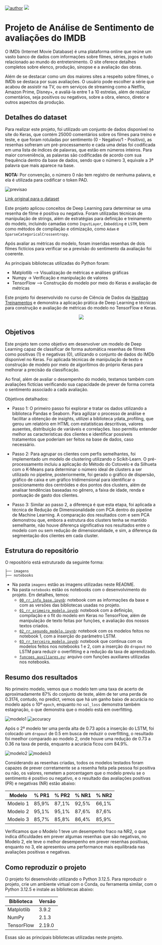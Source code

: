 [![author](https://img.shields.io/badge/Author-Richard_Rafi-blue?style=flat)](https://www.linkedin.com/in/richardrafi/)
[![](https://img.shields.io/badge/Python-3.12%2B-blue?style=flat)](https://www.python.org/)

# Projeto de Análise de Sentimento de avaliações do IMDB

O IMDb (Internet Movie Database) é uma plataforma online que reúne um vasto banco de dados com informações sobre filmes, séries, jogos e tudo relacionado ao mundo do entretenimento. O site oferece detalhes completos sobre elenco, produção, sinopse e a avaliação das obras.

Além de se destacar como um dos maiores sites a respeito sobre filmes, o IMDb se destaca por suas avaliações. O usuário pode escolher a série que acabou de assistir na TV, ou em serviços de streaming como a Netflix, Amazon Prime, Disney+, e avaliá-la entre 1 a 10 estrelas, além de realizar comentários, seja positivos ou negativos, sobre a obra, elenco, diretor e outros aspectos da produção.

## Detalhes do dataset

Para realizar este projeto, foi utilizado um conjunto de dados disponível no site do Keras, que contém 25000 comentários sobre os filmes para treino e teste, e que foram rotuladas por sentimento (0 - Negativo/1 - Positivo), as resenhas sofreram um pré-processamento e cada uma delas foi codificada em uma lista de índices de palavras, que estão em números inteiros. Para maior conveniência, as palavras são codificadas de acordo com sua frequência dentro da base de dados, sendo que o número 3, equivale a 3ª palavra que mais aparece na base. 

**NOTA:** Por convenção, o número 0 não tem registro de nenhuma palavra, e ela é utilizada para codificar o token PAD.

![previsao](imagens/previsao.png)

[Link original para o dataset](https://keras.io/api/datasets/imdb/)

Este projeto aplicou conceitos de Deep Learning para determinar se uma resenha de filme é positiva ou negativa. Foram utilizadas técnicas de manipulação de strings, além de estratégias para definição e treinamento do modelo, incluindo camadas como `InputLayer`, `Embedding` e `LSTM`, bem como métodos de compilação e otimização, como `Adam` e `SparseCategoricalCrossentropy`.

Após avaliar as métricas do modelo, foram inseridas resenhas de dois filmes fictícios para verificar se a previsão do sentimento da avaliação foi coerente.

As principais bibliotecas utilizadas do Python foram:

- Matplotlib –> Visualização de métricas e análises gráficas
- Numpy -> Verificação e manipulação de valores
- TensorFlow –> Construção do modelo por meio do Keras e avaliação de métricas

Este projeto foi desenvolvido no curso de Ciência de Dados da [Hashtag Treinamentos](https://www.hashtagtreinamentos.com/) e demonstra a aplicação prática de Deep Learning e técnicas para construção e avaliação de métricas do modelo no TensorFlow e Keras.

<p align="center"
    <a href="https://www.linkedin.com/in/richardrafi/" target="_blank"><img src="https://img.shields.io/badge/-LinkedIn-%230077B5?style=for-the-badge&logo=linkedin&logoColor=white" target="_blank"></a> 
</p>

## Objetivos

Este projeto tem como objetivo em desenvolver um modelo de Deep Learning capaz de classificar de forma automática resenhas de filmes como positivas (1) e negativas (0), utilizando o conjunto de dados do IMDb disponível no Keras. Foi aplicada técnicas de manipulação de texto e construção de modelo por meio de algorítimos do próprio Keras para melhorar a precisão da classificação.

Ao final, além de avaliar o desempenho do modelo, testamos também com avaliações fictícias verificando sua capacidade de prever de forma correta o sentimento associado a cada avaliação.

Objetivos detalhados:

- Passo 1: O primeiro passo foi explorar e tratar os dados utilizando a biblioteca Pandas e Seaborn. Para agilizar o processo de análise e facilitar a obtenção de insights, utilizei a biblioteca ydata_profiling, que gerou um relatório em HTML com estatísticas descritivas, valores ausentes, distribuição de variáveis e correlações. Isso permitiu entender melhor as características dos clientes e identificar possíveis tratamentos que poderiam ser feitos na base de dados, caso necessário.
  
- Passo 2: Para agrupar os clientes com perfis semelhantes, foi implementado um modelo de clustering utilizando o Scikit-Learn. O pré-processamento incluiu a aplicação do Método do Cotovelo e da Silhueta com o K-Means para determinar o número ideal de clusters a ser utilizado no pipeline, posteriormente, foi gerado o gráfico de dispersão, gráfico de caixa e um gráfico tridimensional para identificar o posicionamento dos centróides e dos pontos dos clusters, além de analisar tendências baseadas no gênero, a faixa de idade, renda e pontuação de gasto dos clientes.

- Passo 3: Similar ao passo 2, a diferença é que esta etapa, foi aplicada a técnica de Redução de Dimensionalidade com PCA dentro do pipeline de Machine Learning. A comparação dos resultados com e sem PCA demonstrou que, embora a estrutura dos clusters tenha se mantido semelhante, não houve diferença significativa nos resultados entre o modelo com ou sem redução de dimensionalidade, e sim, a diferença da segmentação dos clientes em cada cluster.

## Estrutura do repositório

O repositório está estruturado da seguinte forma:

```
├── imagens
├── notebooks
```

- Na pasta `imagens` estão as imagens utilizadas neste README.
- Na pasta `notebooks` estão os notebooks com o desenvolvimento do projeto. Em detalhes, temos:
  - [`00_rr_info_base.ipynb`](notebooks/00_rr_info_base.ipynb): notebook com as informações da base e com as versões das bibliotecas usadas no projeto.
  - [`01_rr_primeiro_modelo.ipynb`](01_rr_primeiro_modelo.ipynb): notebook com a definição, compilação e o fit do modelo em Keras no TensorFlow, além de manipulação de texto feitas por funções, e avaliação dos nossos textos criados.
  - [`02_rr_segundo_modelo.ipynb`](notebooks/02_rr_segundo_modelo.ipynb): notebook com os modelos feitos no notebook 1, com a inserção do parâmetro LSTM.
  - [`03_rr_terceiro_modelo.ipynb`](notebooks/03_rr_terceiro_modelo.ipynb): notebook que continua com os modelos feitos nos notebooks 1 e 2, com a inserção do `dropout` no LSTM para reduzir o overfitting e a redução da taxa de aprendizado.
  - [`funcoes_auxiliares.py`](notebooks/funcoes_auxiliares.py): arquivo com funções auxiliares utilizadas nos notebooks.
  

## Resumo dos resultados

No primeiro modelo, vemos que o modelo tem uma taxa de acerto de aproximadamente 87% do conjunto de teste, além de ter uma perda de 0.3174, contudo, no predict, vemos que há um ganho baixo de acurácia no modelo após o 10º `epoch`, enquanto no `val_loss` demonstra também estagnação, o que demonstra que o modelo está em overfitting. 

![modelo1](imagens/modelo1.png)
![accuracy](imagens/accuracy.png)

Após o 2º modelo ter uma perda alta de 0.73 após a inserção do LSTM, foi colocado um `dropout` de 0.5 em busca de reduzir o overfitting, o resultado foi meelhor comparado ao modelo 2, onde houve uma redução de 0.73 a 0.36 na taxa de perda, enquanto a acurácia ficou com 84.9%.

![modelo2](imagens/modelo2.png)
![modelo3](imagens/modelo3.png)

Considerando as resenhas criadas, todos os modelos testados foram capazes de prever corretamente se a resenha feita pela pessoa foi positiva ou não, os valores, remetem a porcentagem que o modelo previu se o sentimento é positivo ou negativo, e o resultado das avaliações positivas (PR) e negativas (NR) estão abaixo:

|  Modelo  | % PR1 | % PR2 | % NR1 | % NR2 |
| ---------| ----- | ----- | ----- | ----- |
|Modelo 1  | 85,9% | 87,1% | 92,5% | 66,1% |
|Modelo 2  | 95,1% | 95,1% | 87,6% | 87,6% |
|Modelo 3  | 85,7% | 85,8% | 86,4% | 85,9% |

Verificamos que o Modelo 1 teve um desempenho fraco na NR2, o que indica dificuldades em prever algumas resenhas que são negativas, no Modelo 2, ele teve o melhor desempenho em prever resenhas positivas, enquanto no 3, ele apresentou uma performance mais equilibrada nas avaliações positivas e negativas.

## Como reproduzir o projeto

O projeto foi desenvolvido utilizando o Python 3.12.5. Para reproduzir o projeto, crie um ambiente virtual com o Conda, ou ferramenta similar, com o Python 3.12.5 e instale as bibliotecas abaixo:


|  Biblioteca   |  Versão |
|-------------- | ------- |
|Matplotlib     |  3.9.2  |
|NumPy          |  2.1.3  |
|TensorFlow     | 2.19.0  |
 
Essas são as principais bibliotecas utilizadas neste projeto. 